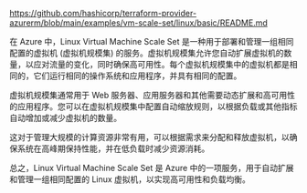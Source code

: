 https://github.com/hashicorp/terraform-provider-azurerm/blob/main/examples/vm-scale-set/linux/basic/README.md

在 Azure 中，Linux Virtual Machine Scale Set 是一种用于部署和管理一组相同配置的虚拟机 (虚拟机规模集) 的服务。虚拟机规模集允许您自动扩展虚拟机的数量，以应对流量的变化，同时确保高可用性。每个虚拟机规模集中的虚拟机都是相同的，它们运行相同的操作系统和应用程序，并具有相同的配置。

虚拟机规模集通常用于 Web 服务器、应用服务器和其他需要动态扩展和高可用性的应用程序。您可以在虚拟机规模集中配置自动缩放规则，以根据负载或其他指标自动增加或减少虚拟机的数量。

这对于管理大规模的计算资源非常有用，可以根据需求来分配和释放虚拟机，以确保系统在高峰期保持性能，并在低负载时减少资源消耗。

总之，Linux Virtual Machine Scale Set 是 Azure 中的一项服务，用于自动扩展和管理一组相同配置的 Linux 虚拟机，以实现高可用性和负载均衡。
